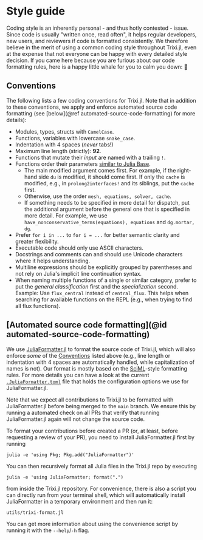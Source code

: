 # Style guide
Coding style is an inherently personal - and thus hotly contested - issue. Since code is
usually "written once, read often", it helps regular developers, new users, and reviewers if
code is formatted consistently. We therefore believe in the merit of using a common coding
style throughout Trixi.jl, even at the expense that not everyone can be happy with every
detailed style decision. If you came here because you are furious about our code formatting
rules, here is a happy little whale for you to calm you down: 🐳

## Conventions
The following lists a few coding conventions for Trixi.jl. Note that in addition to these
conventions, we apply and enforce automated source code formatting
(see [below](@ref automated-source-code-formatting) for more details):

  * Modules, types, structs with `CamelCase`.
  * Functions, variables with lowercase `snake_case`.
  * Indentation with 4 spaces (*never* tabs!)
  * Maximum line length (strictly): **92**.
  * Functions that mutate their *input* are named with a trailing `!`.
  * Functions order their parameters [similar to Julia Base](https://docs.julialang.org/en/v1/manual/style-guide/#Write-functions-with-argument-ordering-similar-to-Julia-Base-1).
    * The main modified argument comes first. For example, if the right-hand side `du` is modified, 
      it should come first. If only the `cache` is modified, e.g., in `prolong2interfaces!` 
      and its siblings, put the `cache` first.
    * Otherwise, use the order `mesh, equations, solver, cache`.
    * If something needs to be specified in more detail for dispatch, put the additional argument before the general one 
      that is specified in more detail. For example, we use `have_nonconservative_terms(equations), equations`
      and `dg.mortar, dg`.
  * Prefer `for i in ...` to `for i = ...` for better semantic clarity and greater flexibility.
  * Executable code should only use ASCII characters.
  * Docstrings and comments can and should use Unicode characters where it helps understanding.
  * Multiline expressions should be explicitly grouped by parentheses and not
    rely on Julia's implicit line continuation syntax.
  * When naming multiple functions of a single or similar category, prefer to put the
    *general classification* first and the *specialization* second. Example: Use `flux_central`
    instead of `central_flux`. This helps when searching for available functions on the REPL
    (e.g., when trying to find all flux functions).

## [Automated source code formatting](@id automated-source-code-formatting)
We use [JuliaFormatter.jl](https://github.com/domluna/JuliaFormatter.jl) to format the
source code of Trixi.jl, which will also enforce *some* of the [Conventions](@ref) listed
above (e.g., line length or indentation with 4 spaces are automatically handled, while
capitalization of names is not). Our format is mostly based on the
[SciML](https://domluna.github.io/JuliaFormatter.jl/stable/sciml_style/)-style formatting
rules. For more details you can have a look at the current
[`.JuliaFormatter.toml`](https://github.com/trixi-framework/Trixi.jl/blob/main/.JuliaFormatter.toml)
file that holds the configuration options we use for JuliaFormatter.jl.

Note that we expect all contributions to Trixi.jl to be formatted with JuliaFormatter.jl
before being merged to the `main` branch. We ensure this by running a automated check on all
PRs that verify that running JuliaFormatter.jl again will not change the source code.

To format your contributions before created a PR (or, at least, before requesting a review
of your PR), you need to install JuliaFormatter.jl first by running
```shell
julia -e 'using Pkg; Pkg.add("JuliaFormatter")'
```
You can then recursively format all Julia files in the Trixi.jl repo by executing
```shell
julia -e 'using JuliaFormatter; format(".")
```
from inside the Trixi.jl repository. For convenience, there is also a script you can
directly run from your terminal shell, which will automatically install JuliaFormatter in a
temporary environment and then run it:
```shell
utils/trixi-format.jl
```
You can get more information about using the convenience script by running it with the
`--help`/`-h` flag.

